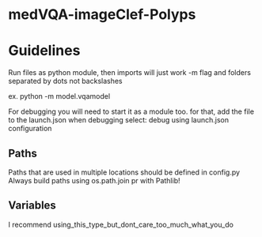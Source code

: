 # medVQA-imageClef-Polyps


# Guidelines
Run files as python module, then imports will just work
-m flag and folders separated by dots not backslashes

ex. python -m model.vqamodel

For debugging you will need to start it as a module too.
for that, add the file to the launch.json
when debugging select: debug using launch.json configuration



## Paths
Paths that are used in multiple locations should be defined in config.py
Always build paths using os.path.join pr with Pathlib! 


## Variables
I recommend using_this_type_but_dont_care_too_much_what_you_do